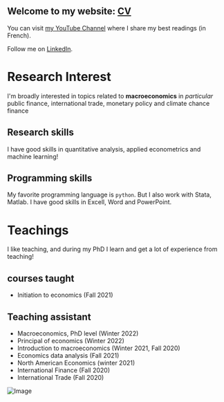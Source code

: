 ## Welcome to my website: [CV](https://fansakone.github.io/FANSA/Fansa_CV%20(1).pdf)

You can visit [my YouTube Channel](https://cutt.ly/VScY1pS) where I share my best readings (in French).

Follow me on [LinkedIn](https://www.linkedin.com/feed/).

# Research Interest

I'm broadly interested in topics related to **macroeconomics** in _particular_ public finance, international trade, monetary policy and climate chance finance

## Research skills
I have good skills in quantitative analysis, applied econometrics and machine learning!

## Programming skills
My favorite programming language is `python`. But I also work with Stata, Matlab. I have good skills in Excell, Word and PowerPoint. 


# Teachings
I like teaching, and during my PhD I learn and get a lot of experience from teaching!
## courses taught 
- Initiation to economics (Fall 2021)

## Teaching assistant

- Macroeconomics, PhD level (Winter 2022) 
- Principal of economics (Winter 2022)
- Introduction to macroeconomics (Winter 2021, Fall 2020)
- Economics data analysis (Fall 2021)
- North American Economics (winter 2021)
- International Finance (Fall 2020)
- International Trade (Fall 2020)




![Image](src)




